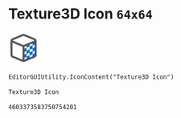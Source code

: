 # Texture3D Icon `64x64`
<img src="/img/Texture3D%20Icon.png" width=64 height=64>

``` CSharp
EditorGUIUtility.IconContent("Texture3D Icon")
```
```
Texture3D Icon
```
```
4603373583750754201
```
